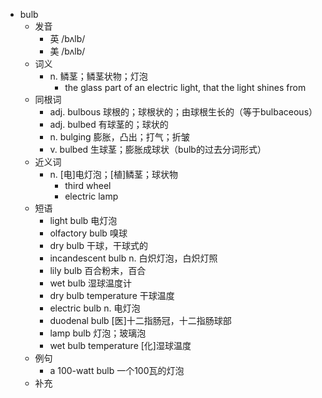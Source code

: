 - bulb
  - 发音
    - 英 /bʌlb/
    - 美 /bʌlb/
  - 词义
    - n. 鳞茎；鳞茎状物；灯泡
      - the glass part of an electric light, that the light shines from
  - 同根词
    - adj. bulbous 球根的；球根状的；由球根生长的（等于bulbaceous）
    - adj. bulbed 有球茎的；球状的
    - n. bulging 膨胀，凸出；打气；折皱
    - v. bulbed 生球茎；膨胀成球状（bulb的过去分词形式）
  - 近义词
    - n. [电]电灯泡；[植]鳞茎；球状物
      - third wheel
      - electric lamp
  - 短语
    - light bulb 电灯泡
    - olfactory bulb 嗅球
    - dry bulb 干球，干球式的
    - incandescent bulb n. 白炽灯泡，白炽灯照
    - lily bulb 百合粉末，百合
    - wet bulb 湿球温度计
    - dry bulb temperature 干球温度
    - electric bulb n. 电灯泡
    - duodenal bulb [医]十二指肠冠，十二指肠球部
    - lamp bulb 灯泡；玻璃泡
    - wet bulb temperature [化]湿球温度
  - 例句
    - a 100-watt bulb 一个100瓦的灯泡
  - 补充